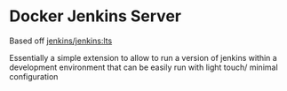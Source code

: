 # Docker Jenkins Server

Based off [jenkins/jenkins:lts](https://hub.docker.com/r/jenkins/jenkins/)

Essentially a simple extension to allow to run a version of jenkins within a development environment
that can be easily run with light touch/ minimal configuration 
